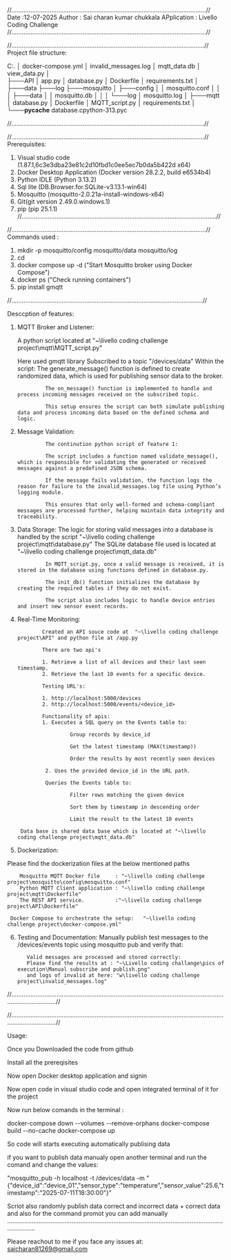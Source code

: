 //................................................................................................................//
Date         :12-07-2025
Author       : Sai charan kumar chukkala
APplication  : Livello Coding Challenge
//................................................................................................................//


//...............................................................................................................//
Project file structure:

C:.
│   docker-compose.yml
│   invalid_messages.log
│   mqtt_data.db
│   view_data.py
│   
├───API
│       app.py
│       database.py
│       Dockerfile
│       requirements.txt
│       
├───data
├───log
├───mosquitto
│   ├───config
│   │       mosquitto.conf
│   │
│   ├───data
│   │       mosquitto.db
│   │
│   └───log
│           mosquitto.log
│
├───mqtt
│       database.py
│       Dockerfile
│       MQTT_script.py
│       requirements.txt
│
└───__pycache__
        database.cpython-313.pyc

//...............................................................................................................//

//...............................................................................................................//
 Prerequisites:

 1. Visual studio code (1.87.1,6c3e3dba23e81c2d10fbd1c0ee5ec7b0da5b422d x64)
 2. Docker Desktop Application (Docker version 28.2.2, build e6534b4)
 3. Python IDLE (Python 3.13.2)
 4. Sql lite (DB.Browser.for.SQLite-v3.13.1-win64)
 5. Mosquitto (mosquitto-2.0.21a-install-windows-x64)
 6. Git(git version 2.49.0.windows.1)
 7. pip (pip 25.1.1)
 //................................................................................................................//


//................................................................................................................//
 Commands used :
1. mkdir -p mosquitto/config mosquitto/data mosquitto/log
2. cd <Path to project directory>
3. docker compose up -d ("Start Mosquitto broker using Docker Compose")
4. docker ps ("Check running containers")
5. pip install gmqtt 





//..............................................................................................................//

Desccption of features:

1. MQTT Broker and Listener:

    A python script located at "~\livello coding challenge project\mqtt\MQTT_script.py"

    Here used gmqtt library
    Subscribed to a topic "/devices/data"
    Within the script:
                The generate_message() function is defined to create randomized data, which is used for publishing sensor data to the broker.

                The on_message() function is implemented to handle and process incoming messages received on the subscribed topic.

                This setup ensures the script can both simulate publishing data and process incoming data based on the defined schema and logic.
2. Message Validation:
         
                The continution python script of feature 1:

                The script includes a function named validate_message(), which is responsible for validating the generated or received messages against a predefined JSON schema.
    
                If the message fails validation, the function logs the reason for failure to the invalid_messages.log file using Python’s logging module.

                This ensures that only well-formed and schema-compliant messages are processed further, helping maintain data integrity and traceability.

3. Data Storage:
                The logic for storing valid messages into a database is handled by the script "~\livello coding challenge project\mqtt\database.py"
                The SQLite database file used is located at "~\livello coding challenge project\mqtt_data.db"
                
                In MQTT_script.py, once a valid message is received, it is stored in the database using functions defined in database.py.

                The init_db() function initializes the database by creating the required tables if they do not exist.

                The script also includes logic to handle device entries and insert new sensor event records.

4. Real-Time Monitoring:

               Created an API souce code at  "~\livello coding challenge project\API" and python file at /app.py

               There are two api's

               1. Retrieve a list of all devices and their last seen timestamp.
               2. Retrieve the last 10 events for a specific device.

               Testing URL's:

               1. http://localhost:5000/devices
               2. http://localhost:5000/events/<device_id>

               Functionality of apis:
               1. Executes a SQL query on the Events table to:
                                
                        Group records by device_id

                        Get the latest timestamp (MAX(timestamp))

                        Order the results by most recently seen devices

                2. Uses the provided device_id in the URL path.
                
                Queries the Events table to:

                        Filter rows matching the given device

                        Sort them by timestamp in descending order

                        Limit the result to the latest 10 events

        Data base is shared data base which is located at "~\livello coding challenge project\mqtt_data.db"

5. Dockerization:

Please find the dockerization files at the below mentioned paths
        
        Mosquitto MQTT Docker file     : "~\livello coding challenge project\mosquitto\config\mosquitto.conf"
        Python MQTT Client application : "~\livello coding challenge project\mqtt\Dockerfile"
        The REST API service.          :"~\livello coding challenge project\API\Dockerfile"

     Docker Compose to orchestrate the setup:   "~\livello coding challenge project\docker-compose.yml"

6. Testing and Documentation:
          Manually publish test messages to the /devices/events topic using mosquitto pub and verify that:
          
          Valid messages are processed and stored correctly: 
          Please find the results at : "~\Livello coding challange\pics of execution\Manual subscribe and publish.png"
          and logs of invalid at here: "w\livello coding challenge project\invalid_messages.log"

//......................................................................................................................................................//

//......................................................................................................................................................//

Usage:

Once you Downloaded the code from github

Install all the prereqisites

Now open Docker desktop application and signin

Now open code in visual studio code and open integrated terminal of it for the project

Now run below comands in the terminal :

docker-compose down --volumes --remove-orphans
docker-compose build --no-cache
docker-compose up

So code will starts executing automatically publising data 

if you want to publish data manualy open another terminal and run the comand and change the values:

"mosquitto_pub -h localhost -t /devices/data -m "{\"device_id\":"device_01",\"sensor_type\":\"temperature\",\"sensor_value\":25.6,\"timestamp\":\"2025-07-11T18:30:00\"}"

Scriot also randomly publish data correct and incorrect data + correct data and also for the command promot you can add manually
............................................................................................................................................

Please reachout to me if you face any issues at: saicharan81269@gmail.com
                 
   
